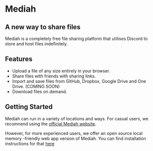 # Mediah
## A new way to share files

Mediah is a completely free file sharing platform that utilises Discord to store and host files indefinitely.

## Features

- Upload a file of any size entirely in your browser.
- Share files with friends with sharing links.
- Import and save files from GitHub, Dropbox, Google Drive and One Drive. (COMING SOON)
- Download files on demand.

## Getting Started

Mediah can run in a variety of locations and ways. For casual users, we recomnend using the [official Mediah website](https://mediah.vercel.app). 

However, for more experienced users, we offer an open source local memory -friendly web app version of Mediah. You can find installation instructions for that [here](https://example.com)
